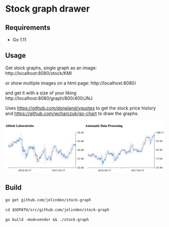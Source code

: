 # Stock graph drawer

## Requirements

- Go 1.11

## Usage

Get stock graphs, single graph as an image: http://localhost:8080/stock/KMI

or show multiple images on a html page:
http://localhost:8080/

and get it with a size of your liking
http://localhost:8080/graph/800/400/JNJ

Uses https://github.com/doneland/yquotes to get the stock price history and
https://github.com/wcharczuk/go-chart to draw the graphs.

![screenshot](https://raw.githubusercontent.com/jelinden/stock-graph/master/screenshot.png)

## Build

`go get github.com/jelinden/stock-graph`

`cd $GOPATH/src/github.com/jelinden/stock-graph`

`go build -mod=vendor && ./stock-graph`
